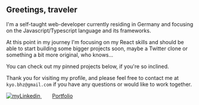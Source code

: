 Greetings, traveler
-------

I'm a self-taught web-developer currently residing in Germany and focusing on the Javascript/Typescript language and its frameworks. 

At this point in my journey I'm focusing on my React skills and should be able to start building some bigger projects soon, maybe a Twitter clone or something a bit more original, who knows...

You can check out my pinned projects below, if you're so inclined.

Thank you for visiting my profile, and please feel free to contact me at `kyo.bhz@gmail.com` if you have any questions or would like to work together.

[![myLinkedin](https://user-images.githubusercontent.com/93148601/217886256-b0949ad7-c9ec-464c-857d-3b576aae0263.png)
](https://www.linkedin.com/in/kayo-buchholz-5b497760/)  [Portfolio](https://kayo-b-dev.webflow.io/)


